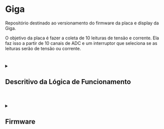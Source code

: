 # Giga

Repositório destinado ao versionamento do firmware da placa e display da Giga.

O objetivo da placa é fazer a coleta de 10 leituras de tensão e corrente. Ela faz isso a partir de 10 canais de ADC e um interruptor que seleciona se as leituras serão de tensão ou corrente.

#

<details>

<summary>

## Descritivo da Lógica de Funcionamento

</summary>

#

<details>

<summary>

### Rotina Principal

</summary>

Na rotina principal, é feita a inicialição dos periféricos e o setup das uarts, bem como a primeira requisição de leitura por DMA. A primeira leitura feita é de tensão.

Então, no loop, as medições são atualizadas a cada milissegundo e é feito o tratamento de mensagens das uarts.

Finalmente, o microcontrolador entra em sleep.

<div align="center"> <img src="Docs/Imagens/Giga-rotinaPrincipal.png"/> </div>

</details>

#

<details>

<summary>

### Atualização de Leituras

</summary>

A atualização das leituras é feita a cada milissegundo, sempre trocando qual o tipo de leitura é feita. Ou seja, se for feita uma leitura de tensão, após um milissegundo, será feita uma leitura de corrente, então, depois de outro milissegundo, será feita outra leitura de tensão e assim segue.

Sempre que há uma leitura nova, ela é convertida e enviada para o display.

<div align="center"> <img src="Docs/Imagens/Giga-leiturasAdc.png"/> </div>

</details>

#

<details>

<summary>

### Tratamento de Mensagens das Uarts

</summary>

O tratamento das mensagens das uarts é feito sequenciamente, iniciando com a uart do display, então a de debug e, finalmente, a do modbus. As funções de tratamento fazem a construção, a validação e a classificação das mensagens (tipo de requisição, tipo de erro, etc).

As mesmas funções também executam a resposta. Isso foi feito assim, pois, por agora, as respostas são bastante simples e imediatas, caso elas se tornem mais complexas, pode-se desenvolver uma lógica mais organizada.

<div align="center"> <img src="Docs/Imagens/Giga-mensagensUart.png"/> </div>

</details>

</details>

#

<details>

<summary>

## Firmware

</summary>

As implementações estão concentradas no arquivo app.c. Os outros arquivos servem apenas como bibliotecas.

Em resumo, o programa faz a leitura dos canais ADC por DMA, envia os resultados para o display, então troca o tipo de leitura (tensão ou corrente) e repete o processo a cada 1 ms.
Além disso, ele também recebe as mensagens de erro do display e as classifica (atualmente apenas em "buffer overflow" ou "invalid variable"); ainda não foi feito nenhum
tratamento para esses erros.

#

<details>

<summary>

### App

</summary>

Faz a inicialização e tratamento do programa. Idealmente, não é incluido em outros módulos, já que faz a junção de todos eles.

Também define as callbacks das interrupções de ADC, timer e uarts.

### Enums

| Enum | Componentes | Descrição |
| --- | --- | --- |
| `reading_t` | <ul><li>`READ_VOLTAGE` <li>`READ_CURRENT` | Tipos de leitura do ADC. |

### Funções

| Função | Retorno | Parâmetros | Descrição |
| --- | --- | --- | --- |
| **APP_InitUarts** | <div align="center">`void`</div> | <div align="center">`void`</div> | Faz a inicialização das uarts de display, debug e modbus, bem como de seus ring buffers. |
| **APP_InitTimers** | <div align="center">`void`</div> | <div align="center">`void`</div> | Faz a inicialização do timer 6 (1 ms). |
| **APP_StartAdcReadDma** | <div align="center">`void`</div> | <ul><li>`uint16_t* readsBuffer:` buffer onde as leituras são armazenadas <li>`reading_t rypeOfRead:` escolhe se a leitura é de tensão ou corrente | Inicia a leitura por DMA e seta a variável global que indica o tipo de leitura sendo feito. |
| **APP_UpdateReads** | <div align="center">`void`</div> | <div align="center">`void`</div> | Verifica se há novas leituras e, caso sim, as envia para o display. Também faz a requisição de uma nova leitura do outro tipo. |

### Callbacks das Interrupções

| Função | Origem |Descrição |
| --- | --- | --- |
| **HAL_ADC_ConvCpltCallback** | ADC | Seta a flag que indica que há uma nova leitura para ser enviada. |
| **HAL_UART_RxCpltCallback** | UART | Guarda o byte recebido e reseta a interrupção. |
| **HAL_TIM_PeriodElapsedCallback** | Timer | Aumenta a contagem dos contadores de tempo. |

</details>

#

<details>

<summary>

## Comm

</summary>

Cuida da comunicação de debug (coletora) da placa. Ainda precisa definir uma lista de códigos comuns entre as placas.

### Enums

| Nome | Constantes | Descrição |
| --- | --- | --- |
| `debugRequest_t` | <ul><li>`INCOMPLETE_REQUEST` <li>`INVALID_REQUEST` <li>`SEND_VOLTAGE_READS` <li>`SEND_CURRENT_READS` <li>`SEND_ALL_READS` <li>`SET_MODBUS_CONFIG` <li>`CHANGE_SCALE` <li>`LOGS` | Lista de requisições que podem ser feitas à placa. Provisória, passível de mudança. |
| `debugAckSignals_t` | <ul><li>`NACK` = 1 <li>`ACK_VOLTAGE_READS` <li>`ACK_CURRENT_READS` <li>`ACK_ALL_READS` <li>`ACK_MODBUS_CONFIG` <li>`ACK_CHANGE_SCALE` <li>`ACK_LOGS` = 22 | Lista de sinais de resposta às respectivas requisições. Provisória, passível de mudança. |

### Funções

| Função | Retorno | Parâmetros | Descrição |
| --- | --- | --- | --- |
| `COMM_Begin` | <div align="center">`void`</div> | <ul><li>`UART_HandleTypeDef *huart:` endereço da uart de debug | Seta a uart passada para o envio das mensagens. |
| `COMM_SendStartPacket` | <div align="center">`void`</div> | <div align="center">`void`</div> | Envia os bytes que sinalizam o inínio da mensagem. Atualmente `##` (`0x23` `0x23`). |
| `COMM_SendEndPacket` | <div align="center">`void`</div> | <div align="center">`void`</div> | Envia os bytes que sinalizam o fim da mensagem. Atualmente `@` (`0x40`). |
| `COMM_SendAck` | <div align="center">`void`</div> | <ul><li>`debugAckSignals_t ack:` sinal de reconhecimento a enviar | Envia o byte de resposta da requisição. |
| `COMM_SendValues8Bits` | <div align="center">`void`</div> | <ul><li>`uint8_t *values:` buffer com os valores <li>`uint16_t length:` quantidade de valores | Envia valores de 8 bits pela uart de debug. |
| `COMM_SendValues16Bits` | <div align="center">`void`</div> | <ul><li>`uint16_t *values:` buffer com os valores <li>`uint16_t length:` quantidade de valores | Envia valores de 16 bits pela uart de debug. |
| `COMM_SendValues32Bits` | <div align="center">`void`</div> | <ul><li>`uint32_t *values:` buffer com os valores <li>`uint16_t length:` quantidade de valores | Envia valores de 32 bits pela uart de debug. |
| `COMM_SendString` | <div align="center">`void`</div> | <ul><li>`string *message:` endereço da string | Envia uma string pela uart de debug. |
| `COMM_SendChar` | <div align="center">`void`</div> | <ul><li>`uint8_t *buffer:` buffer com caracteres <li>`uint16_t length:` quantidade de caracteres | Envia caracteres pela usart de debug. |
| `COMM_TreatResponse` | `debugRequest_t:` qual requisição feita | <ul><li>`string *message:` mensagem de debug | Faz a interpretação de uma mensagem chegada pela uart de debug. |

</details>

#

<details>
  
<summary>
  
## Modbus

</summary>

Faz a comunicação por modbus. Trata do envio e verificação de mensagens.

### Enums

Referência: [embarcados.com.br/protocolo-modbus/](https://embarcados.com.br/protocolo-modbus/)
| Nome | Constantes | Descrição |
|---|---|---|
| `modbusStates_t` | <ul><li>`MODBUS_STARTING` = 0 <li>`MODBUS_IDLE` <li>`MODBUS_SENDING` <li>`MODBUS_RECEIVING` | Estados do modbus |
| `modbusOpcodes_t` | <ul><li>`READ_COILS` = 0x01  <li>`READ_DISCRETE_INPUTS`  <li>`READ_HOLDING_REGISTERS`  <li>`READ_INPUT_REGISTERS`  <li>`WRITE_SINGLE_COIL`  <li>`WRITE_SINGLE_HOLDING_REGISTER`  <li>`READ_EXCEPTION_STATUS`  <li>`DIAGNOSTICS`  <li>`GET_COMM_EVENT_COUNTER` = 0x0B  <li>`GET_COMM_EVENT_LOG`  <li>`WRITE_MULTIPLE_COILS` = 0x0F  <li>`WRITE_MULTIPLE_HOLDING_REGISTERS`  <li>`REPORT_SLAVE_ID`  <li>`READ_FILE_RECORD` = 0x14  <li>`WRITE_FILE_RECORD`  <li>`MASK_WRITE_REGISTER`  <li>`READ_WRITE_MULTIPLE_REGISTER`  <li>`READ_FIFO_QUEUE`  <li>`ENCAPSULATED_INTERFACE_TRANSPORT` = 0x2B | Opcodes disponíveis no protocolo modbus |
| `modbusError_t` | <ul><li>`MODBUS_NO_ERROR` = 0 <li>`MODBUS_INVALID_OPCODE` <li>`MODBUS_RESPONSE_ERROR` <li>`MODBUS_INVALID_REGISTER_ADDRESS` <li>`MODBUS_TIMEOUT` <li>`MODBUS_INVCORRECT_ID` <li>`MODBUS_INCORRECT_OPCODE` <li>`MODBUS_INCORRECT_FIRST_REGISTER` <li>`MODBUS_INCORRECT_QTT_REGISTERS` <li>`MODBUS_INCORRECT_CRC` | Erros de comunicação.<br>`RESPONSE_ERROR` se trata de uma resposta de erro vinda do equipamento secundário, ela indica que a requisição feita pelo modbus é válida, mas não é aplicável para aquele equipamento.<br>`INCORRECT` indica que uma parte da resposta não estava de acordo com o esperado pela coletora.<br>`INVALID` indica que o tratamento de tal requisição ou resposta ainda não foi implementado ou não existe.

### Structs

| Nome | Componentes | Descrição |
|---|---|---|
| `modbusHandler_t` | <ul><li>`GPIO_TypeDef *sendReceivePort:` porta do pino que controla se o modbus envia ou recebe mensagens <li>`uint16_t sendReceivePin:` número do pino que controla se o modbus envia ou recebe mensagens <li>`UART_HandleTypeDef *modbusUart:` endereço da uart em que o modbus está conectado <li>`uint8_t deviceAddress:` endereço do dispositivo <li>`modbusStates_t modbusState:` estado do modbus <li>`uint8_t payloadBuffer[MODBUS_BUFFER_SIZE]:` buffer que armazena os bytes enviados pelo modbus <li>`uint8_t payloadIndex:` índice do buffer do modbus <li>`uint8_t requestId:` endereço de destino da última mensagem enviada <li>`modbusOpcodes_t opcode:` opcode da última mensagem enviada <li>`uint16_t firstRegister:` primeiro endereço da última mensagem enviada <li>`uint16_t qttRegisters:` quantidade de registros da última mensagem enviada <li>`uint32_t calculatedCRC:` CRC calculado a partir do `payloadBuffer` | Handler do modbus. Controla as mensagens enviadas e faz o tratamento das mensagens recebidas. |

### Funções

| Função | Retorno | Parâmetros | Descrição |
|---|---|---|---|
| `MODBUS_Begin` | <div align="center">`void`</div> | <ul><li>`modbusHandler_t *modbusHandler:` endereço do handler do modbus <li>`GPIO_TypeDef *sendReceivePort:` porta do pino que controla se o modbus envia ou recebe mensagens <li>`uint16_t sendReceivePin:` número do pino que controla se o modbus envia ou recebe mensagens <li>`UART_HandleTypeDef *huart:` endereço da uart em que o modbus está conectado <li>`uint8_t deviceAddress:` endereço do dispositivo | Inicializa os componentes do handler do modbus. |
| `MODBUS_SetSendReceive` | <div align="center">`void`</div> | <ul><li>`modbusHandler_t *modbusHandler:` endereço do handler do modbus <li>`sendOrReceive_t sendOrReceive:` estado para setar o modbus | Configura o pino de envio e recebimento do modbus para enviar ou receber dados. |
| `MODBUS_GetSendReceive` | `sendOrReceive_t:` `MODBUS_SET_RECEIVE` ou `MODBUS_SET_SEND` | <ul><li>`modbusHandler_t *modbusHandler:` endereço do handler do modbus |  informa se o modbus está enviando ou recebendo mensagens. |
| `MODBUS_VerifyMessage` | `modbusError_t:` tipo de erro encontrado | <ul><li>`uint8_t expectedSecondaryAddress:` endereço de origem experado <li>`uint8_t expectedOpcode:` opcode esperado <li>`uint16_t expectedFirstAdress:` primeiro endereço esperado <li>`uint16_t expectedNumberOfData:` quantidade de dados esperados <li>`uint8_t *messageBuffer:` buffer com a mensagem <li>`uint32_t messageLength:` tamanho da mensagem | Informa se a mensagem passada é válida e, se não for, acusa o motivo do erro. |
| `MODBUS_VerifyWithHandler` | `modbusError_t:` tipo de erro encontrado | <ul><li>`modbusHandler_t *modbusHandler:` endereço do handler do modbus <li>`uint8_t *messageBuffer:` buffer com a mensagem <li>`uint32_t messageLength:` tamanho da mensagem | Informa se a mensagem passada é válida de acordo com a última mensagem enviada e, se não for, acusa o motivo do erro. |
| `MODBUS_VerifyCrc` | `modbusError_t:` tipo de erro encontrado | <ul><li>`uint8_t *message:` buffer com a mensagem <li>`uint32_t length:` tamanho da mensagem | Informa se o crc da mensagem passada é válido. |
| `MODBUS_ReadCoils` | <div align="center">`void`</div> | <ul><li>`modbusHandler_t *modbusHandler:` endereço do handler do modbus <li>`uint8_t secondaryAddress:` endereço do dispositivo de destino <li>`uint16_t firstCoilAddress:` endereço da primeira bobina desejada <li>`uint16_t numberOfCoils:` número de bobinas para ler | Faz uma requisição de leitura de bobinas. |
| `MODBUS_ReadInputRegisters` | <div align="center">`void`</div> | <ul><li>`modbusHandler_t *modbusHandler:` endereço do handler do modbus <li>`uint8_t secondaryAddress:` endereço do dispositivo de destino <li>`uint16_t firstRegisterAddress:` endereço do primeiro input register desejado <li>`uint16_t numberOfRegisters:` número de input registers para ler | Faz uma requisição de leitura de input registers. |
| `MODBUS_ReadSingleHoldingRegister` | <div align="center">`void`</div> | <ul><li>`modbusHandler_t *modbusHandler:` endereço do handler do modbus <li>`uint8_t secondaryAddress:` endereço do dispositivo de destino <li>`uint16_t firstRegisterAddress:` endereço do primeiro registrador desejado | Faz uma requisição de leitura de um registrador. |
| `MODBUS_ReadMultipleHoldingRegisters` | <div align="center">`void`</div> | <ul><li>`modbusHandler_t *modbusHandler:` endereço do handler do modbus <li>`uint8_t secondaryAddress:` endereço do dispositivo de destino <li>`uint16_t firstRegisterAddress:` endereço do primeiro registrador desejado <li>`uint16_t numberOfRegisters:` número de registradores para ler <li>`registerBytes_t sizeOfRegisterBytes:` tamanho em bytes do registrador | Faz uma requisição de leitura de multiplos registradores. |
| `MODBUS_WriteSingleCoil` | <div align="center">`void`</div> | <ul><li>`modbusHandler_t *modbusHandler:` endereço do handler do modbus <li>`uint8_t secondaryAddress:` endereço do dispositivo de destino <li>`uint16_t coilAddress:` endereço da bobina desejada <li>`uint8_t valueToWrite:` valor para escrever na bobina | Faz uma requisição de escrita de uma bobina. |
| `MODBUS_WriteMultipleCoils` | <div align="center">`void`</div> | <ul><li>`modbusHandler_t *modbusHandler:` endereço do handler do modbus <li>`uint8_t secondaryAddress:` endereço do dispositivo de destino <li>`uint16_t firstCoilAddress:` endereço da primeira bobina desejada <li>`uint16_t numberOfCoils:` número de bobinas para escrever <li>`uint8_t *valuesToWrite:` endereço do buffer com os valores para ser escritos | Faz uma requisição de escrita de multiplas bobinas. |
| `MODBUS_WriteSingleHoldingRegister` | <div align="center">`void`</div> | <ul><li>`modbusHandler_t *modbusHandler:` endereço do handler do modbus <li>`uint8_t secondaryAddress:` endereço do dispositivo de destino <li>`uint16_t firstRegisterAddress:` endereço do primeiro registrador desejado <li>`uint32_t valueToWrite:` valor para escrever no registrador <li>`registerBytes_t sizeOfRegisterBytes:` tamanho do registrador | Faz uma requisição de escrita de um registrador. |
| `MODBUS_WriteMultipleHoldingRegisters` | <div align="center">`void`</div> | <ul><li>`modbusHandler_t *modbusHandler:` endereço do handler do modbus <li>`uint8_t secondaryAddress:` endereço do dispositivo de destino <li>`uint16_t firstRegisterAddress:` endereço do primeiro registrador desejado <li>`uint16_t numberOfRegisters:` número de registradores para ler <li>`registerBytes_t sizeOfRegisterBytes:` tamanho em bytes dos registradores <li>`uint8_t *valuesToWrite:` buffer com os valores que serão escritos nos registradores | Faz uma requisição de escrita de multiplos registradores. |

</details>

#

<details>

<summary>

## Nextion

</summary>

Os arquivos nextionComponents guardam os nomes dos componentes do display qu serão alterados pelo programa, eles servem para fazer um interfaceamento melhor no código.

As funções dessa seção visam facilitar a montagem das mensagens de envio ao display, adicionando os sufixos necessários dependendo do tipo de mensagem que se deseja enviar.

**Obs:** para usar a biblioteca, é necessário primeiro usar a função `NEXTION_Begin` para definir em qual uart o display está conectado.

### Enums

| Enum | Componentes | Descrição |
| --- | --- | --- |
| `displayResponses_t` | <ul><li>`NO_MESSAGE` <li>`INCOMPLETE_MESSAGE` <li>`ERROR_INVALID_VARIABLE` <li>`ERROR_BUFFER_OVERFLOW` <li>`VALID_MESSAGE` | Classificações das mensagens do display. |

### Funções

| Função | Retorno | Parâmetros | Descrição |
| --- | --- | --- | --- |
| `NEXTION_Begin` | <div align="center">`void`</div> | <ul><li>`UART_HandleTypeDef *displayUartAddress:` endereço da uart do display | Define o endereço da uart do display para as outras funções. |
| `NEXTION_SendCharMessage` | <div align="center">`void`</div> | <ul><li>`const char* const message:` vetor de char a ser enviado para o display | Adiciona os bytes finais à mensagem e a envia. |
| `NEXTION_SendStringMessage` | <div align="center">`void`</div> | <ul><li>`string *message:` string a ser enviada para o display | Adiciona os bytes finais à mensagem e a envia. |
| `NEXTION_SetComponentText` | <div align="center">`void`</div> | <ul><li>`const string *component:` nome do componente que será alterado <li>`const string *newText:` texto que será escrito no componente | Faz a mensagem para alterar o texto de um componente e a envia. |
| `NEXTION_SetComponentIntValue` | <div align="center">`void`</div> | <ul><li>`const string *component:` nome do componente que será alterado <li>`int32_t newValue:` valor que será escrito no componente | Faz a mensagem para alterar um valor inteiro de um componente e a envia. |
| `NEXTION_SetComponentFloatValue` | <div align="center">`void`</div> | <ul><li>`const string *component:` nome do componente que será alterado <li>`float newValue:` valor que será escrito no componente <li>`uint32_t decimalSpaces:` número de casas decimais desejadas | Faz a mensagem para alterar um valor float de um componente e a envia. |
| `NEXTION_SetGlobalVariableValue` | <div align="center">`void`</div> | <ul><li>`const string *variable:` nome da variável que será alterada <li>`int32_t value:` valor que será escrito na variável | Faz a mensagem para alterar o valor de uma variável global e a envia. |
| `NEXTION_TreatMessage` | `displayResponses_t:` classificação da última mensagem do display | <ul><li>`ringBuffer_t *buffer:` buffer contendo bytes vindo do display <li>`string *message:` mensagem analisada | Faz a interpretação das mensagens do display e as classifica. |

</details>

#

<details>

<summary>

## Ring Buffer

</summary>

Faz o tratamento dos buffers circulares, que funcionam como filas.

### Structs

| Struct | Componentes | Descrição |
| --- | --- | --- |
| ringBuffer_t | <ul><li>`uint8_t buffer[RING_BUFFER_DEFAULT_SIZE]:` buffer onde são guardados os bytes, o tamanho default é 1000 <li>`uint16_t first:` indice do primeiro da fila <li>`last:` indice do último da fila <li>`numberOfBytes:` quantidade de bytes na fila | Buffer circular. |

### Funções

| Função | Retorno | Parâmetros | Descrição |
| --- | --- | --- | --- |
| `RB_Init` | <div align="center">`void`</div> | <ul><li>`ringBuffer_t *ringBuffer:` endereço do buffer circular | Inicializa os componentes do struct. |
| `RB_PutByte` | <div align="center">`void`</div> | <ul><li>`ringBuffer_t *ringBuffer:` endereço do buffer circular <li>`uint8_t byte:` byte para a adicionar | Adicona um byte no final da fila, se tiver espaço. |
| `RB_GetByte` | `uint8_t:` byte no início da fila | <ul><li>`ringBuffer_t *ringBuffer:` endereço do buffer circular | Retorna o byte no início da fila, caso a fila estiver vazia, retorna 0. |
| `RB_IsEmpty` | `uint8_t:` 0 se a fila não estiver vazia, 1 se estiver | <ul><li>`ringBuffer_t *ringBuffer:` endereço do buffer circular | Verifica se a fila está vazia e retorna verdadeiro caso estiver. |
| `RB_IsFull` | `uint8_t:` 0 se a fila não estiver cheia, 1 se estiver | <ul><li>`ringBuffer_t *ringBuffer:` endereço do buffer circular | Verifica se a fila está cheia e retorna verdadeiro caso estiver. |
| `RB_GetNumberOfBytes` | `uint16_t:` quantidade de bytes na fila | <ul><li>`ringBuffer_t *ringBuffer`:` endereço do buffer circular | Retorna o número de bytes dentro da fila. |

</details>

#

<details>

<summary>

## String

</summary>

Trata o tipo "string" para facilitar a construção e envio de mensagens por uart.

### Structs

| Struct | Componentes | Descrição |
| --- | --- | --- |
| `string` | <ul><li>`uint8_t buffer[BUFFER_SIZE]:` buffer onde a string é armazenada; o tamanho default é 100 <li>`uint16_t length:` tamanho da string armazenada | Armazenamento de uma mensagem e seu tamanho. |

### Funções

| Função | Retorno | Parâmetros | Descrição |
| --- | --- | --- | --- |
| `STRING_Init` | <div align="center">`void`</div> | <ul><li>`string *self:` endereço da string | Inicializa os componentes da string. |
| `STRING_GetBuffer` | `uint8_t*:` endereço do buffer da string | <ul><li>`string *self:` endereço da string | Retorna o buffer da string passada. |
| `STRING_GetLength` | `uint16_t:` tamnanho da mensagem armazenada na string | <ul><li>`string *self:` endereço da string | Retorna o tamanho da mensagem armazenada na string. |
| `STRING_AddChar` | <div align="center">`void`</div> | <ul><li>`string *self:` endereço da string <li>`char character:` caractere para adicionar na string | Adiciona um char ao final da string. |
| `STRING_AddInt` | <div align="center">`void`</div> | <ul><li>`string *self:` endereço da string <li>`uint32_t number:` valor inteiro para adicionar na string | Adiciona um int ao final da string. |
| `STRING_AddFloat` | <div align="center">`void`</div> | <ul><li>`string *self:` endereço da string <li>`float number:` valor decimal para adicionar na string <li>`uint32_t decimalSpaces:` quantidade de casas decimais desejadas <li>`char separator:` separador das casas decimais | Adiciona um float ao final da string. |
| `STRING_AddCharString` | <div align="center">`void`</div> | <ul><li>`string *self:` endereço da string <li>`const char* const inputCharString:` buffer de char terminado em '\0' | Adiciona um buffer de char terminado em '\0' ao final da string. |
| `STRING_AddString` | <div align="center">`void`</div> | <ul><li>`string *self:` endereço da string <li>`const string *inputString:` string para adicionar | Adiciona uma outra string ao final da string. |
| `STRING_CopyString` | <div align="center">`void`</div> | <ul><li>`const string *copyFrom:` string de origem, não é alterada <li>`string *copyTo:` string de destino | Copia a mensagem de uma string em outra. |
| `STRING_Clear` | <div align="center">`void`</div> | <ul><li>`string *self:` endereço da string | Reinicializa os componentes da string. |
| `STRING_IsDigit` | `uint8_t:` 0 caso não for um número, 1 caso for | <ul><li>`char inputchar:` char para verificação | Verifica se o char passado é um número ou não. |
| `STRING_IsPrintable` | `uint8_t:` 0 caso não for imprimível, 1 caso for | <ul><li>`char inputchar:` char para verificação | Verifica se o char passado é imprimível ou não. |
| `STRING_CharStringToString` | <div align="center">`void`</div> | <ul><li>`const char* const inputCharString:` buffer de char de origem  <li>`string *outputString:` string de destino | Converte um buffer de char em uma string. |
| `STRING_StringToCharString` | <div align="center">`void`</div> | <ul><li>`const string *inputString:` string de origem <li>`char *outputCharString:` buffer de char de destino | Converte uma string em um buffer de char. |
| `STRING_StringToInt` | `int32_t:` valor armazenado na string | <ul><li>`const string *inputString:` string com o int armazenado | Retorna um valor inteiro armazenado dentro da string. |
| `STRING_StringToFloat` | `float:` valor armazenado na string | <ul><li>`const string *inputString:` string com o float armazenado <li>`char separator:` separador das casas decimais | Retorna um valor float armazenado dentro da string. |
| `STRING_CompareStrings` | `uint8_t:` 0 se as seções foram diferentes, 1 se forem iguais | <ul><li>`const string *string1:` primeira string <li>`const string *string2:` segunda string `uint16_t length:` tamanho da seção para comparar | Compara as seções de duas strings a partir do seu início. |
| `STRING_CompareStringsRev` | `uint8_t:` 0 se as seções foram diferentes, 1 se forem iguais | <ul><li>`const string *string1:` primeira string <li>`const string *string2:` segunda string `uint16_t length:` tamanho da seção para comparar | Compara as seções de duas strings a partir do seu fim. |
| `STRING_GetChar` | `uint8_t:` char armazenado na posição desejada | <ul><li>`const string *inputString:` string de origem <li>`uint16_t index:` indice do char desejado | Retorna um char armazenado dentro da string. |


</details>

#

<details>

<summary>

## Utils

</summary>

Funções utilitárias.

### Funções

| Função | Retorno | Parâmetros | Descrição |
| --- | --- | --- | --- |
| `UTILS_CpuSleep` | <div align="center">`void`</div> | <div align="center">`void`</div> | Coloca o microcontrolador no modo sleep. |
| `UTILS_Map` | `float:` valor convertido | <ul><li>`float value:` valor para converter <li>`float fromMin:` limite inferior do valor original <li>`float fromMax:` limite superior do valor original <li>`float toMin:` limite inferior da conversão desejada <li>`float toMax:` limite superior da conversão desejada | Faz a conversão de um valor para outra base. |

</details>

</details>

#
